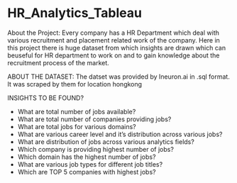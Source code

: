 # HR_Analytics_Tableau

About the Project:
Every company has a HR Department which deal with various recruitment and placement related work of the company. Here in this project there is huge dataset from which insights are drawn which can beuseful for HR department to work on and to gain knowledge about the recruitment process of the market.

ABOUT THE DATASET:
The datset was provided by Ineuron.ai in .sql format. It was scraped by them for location hongkong

INSIGHTS TO BE FOUND?
* What are total number of jobs available?
* What are total number of companies providing jobs?
* What are total jobs for various domains?
* What are various career level and it’s distribution across various jobs?
* What are distribution of jobs across various analytics fields?
* Which company is providing highest number of jobs?
* Which domain has the highest number of jobs?
* What are various job types for different job titles?
* Which are TOP 5 companies with highest jobs?
